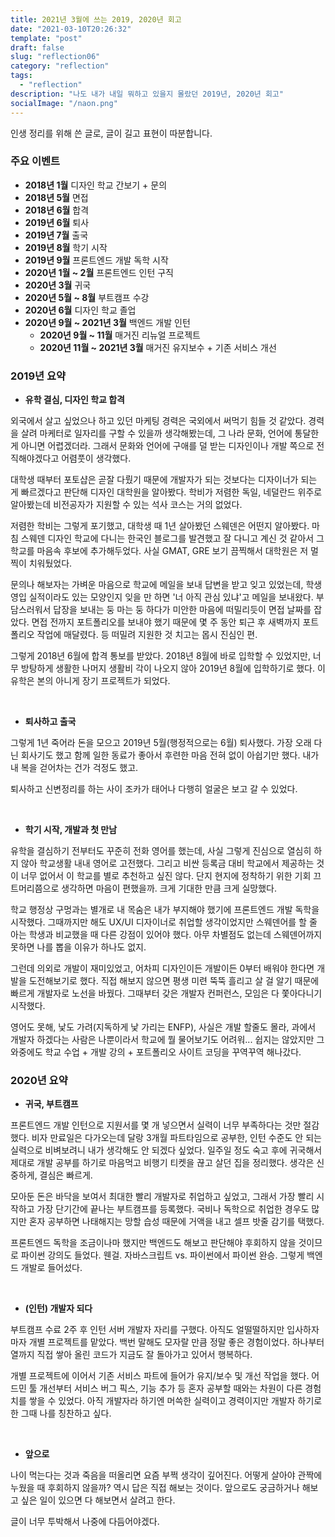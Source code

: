 ```yaml
---
title: 2021년 3월에 쓰는 2019, 2020년 회고
date: "2021-03-10T20:26:32"
template: "post"
draft: false
slug: "reflection06"
category: "reflection"
tags:
  - "reflection"
description: "나도 내가 내일 뭐하고 있을지 몰랐던 2019년, 2020년 회고"
socialImage: "/naon.png"
---
```


인생 정리를 위해 쓴 글로, 글이 길고 표현이 따분합니다.

### 주요 이벤트
- **2018년 1월** 디자인 학교 간보기 + 문의
- **2018년 5월** 면접
- **2018년 6월** 합격
- **2019년 6월** 퇴사
- **2019년 7월** 출국
- **2019년 8월** 학기 시작
- **2019년 9월** 프론트엔드 개발 독학 시작
- **2020년 1월 ~ 2월** 프론트엔드 인턴 구직
- **2020년 3월** 귀국
- **2020년 5월 ~ 8월** 부트캠프 수강
- **2020년 6월** 디자인 학교 졸업
- **2020년 9월 ~ 2021년 3월** 백엔드 개발 인턴
  - **2020년 9월 ~ 11월** 매거진 리뉴얼 프로젝트
  - **2020년 11월 ~ 2021년 3월** 매거진 유지보수 + 기존 서비스 개선

### 2019년 요약
- **유학 결심, 디자인 학교 합격**

외국에서 살고 싶었으나 하고 있던 마케팅 경력은 국외에서 써먹기 힘들 것 같았다. 경력을 살려 마케터로 일자리를 구할 수 있을까 생각해봤는데, 그 나라 문화, 언어에 통달한 게 아니면 어렵겠더라. 그래서 문화와 언어에 구애를 덜 받는 디자인이나 개발 쪽으로 전직해야겠다고 어렴풋이 생각했다.

대학생 때부터 포토샵은 곧잘 다뤘기 때문에 개발자가 되는 것보다는 디자이너가 되는 게 빠르겠다고 판단해 디자인 대학원을 알아봤다. 학비가 저렴한 독일, 네덜란드 위주로 알아봤는데 비전공자가 지원할 수 있는 석사 코스는 거의 없었다.

저렴한 학비는 그렇게 포기했고, 대학생 때 1년 살아봤던 스웨덴은 어떤지 알아봤다. 마침 스웨덴 디자인 학교에 다니는 한국인 블로그를 발견했고 잘 다니고 계신 것 같아서 그 학교를 마음속 후보에 추가해두었다. 사실 GMAT, GRE 보기 끔찍해서 대학원은 저 멀찍이 치워뒀었다.

문의나 해보자는 가벼운 마음으로 학교에 메일을 보내 답변을 받고 잊고 있었는데, 학생 영입 실적이라도 있는 모양인지 잊을 만 하면 '너 아직 관심 있냐'고 메일을 보내왔다. 부담스러워서 답장을 보내는 둥 마는 둥 하다가 미안한 마음에 떠밀리듯이 면접 날짜를 잡았다. 면접 전까지 포트폴리오를 보내야 했기 때문에 몇 주 동안 퇴근 후 새벽까지 포트폴리오 작업에 매달렸다. 등 떠밀려 지원한 것 치고는 몹시 진심인 편.

그렇게 2018년 6월에 합격 통보를 받았다. 2018년 8월에 바로 입학할 수 있었지만, 너무 방탕하게 생활한 나머지 생활비 각이 나오지 않아 2019년 8월에 입학하기로 했다. 이 유학은 본의 아니게 장기 프로젝트가 되었다.

<br>

- **퇴사하고 출국**

그렇게 1년 죽어라 돈을 모으고 2019년 5월(행정적으로는 6월) 퇴사했다. 가장 오래 다닌 회사기도 했고 함께 일한 동료가 좋아서 후련한 마음 전혀 없이 아쉽기만 했다. 내가 내 복을 걷어차는 건가 걱정도 했고.

퇴사하고 신변정리를 하는 사이 조카가 태어나 다행히 얼굴은 보고 갈 수 있었다.

<br>

- **학기 시작, 개발과 첫 만남**

유학을 결심하기 전부터도 꾸준히 전화 영어를 했는데, 사실 그렇게 진심으로 열심히 하지 않아 학교생활 내내 영어로 고전했다. 그리고 비싼 등록금 대비 학교에서 제공하는 것이 너무 없어서 이 학교를 별로 추천하고 싶진 않다. 단지 현지에 정착하기 위한 기회 끄트머리쯤으로 생각하면 마음이 편했을까. 크게 기대한 만큼 크게 실망했다.

학교 행정상 구멍과는 별개로 내 목숨은 내가 부지해야 했기에 프론트엔드 개발 독학을 시작했다. 그때까지만 해도 UX/UI 디자이너로 취업할 생각이었지만 스웨덴어를 할 줄 아는 학생과 비교했을 때 다른 강점이 있어야 했다. 아무 차별점도 없는데 스웨덴어까지 못하면 나를 뽑을 이유가 하나도 없지.

그런데 의외로 개발이 재미있었고, 어차피 디자인이든 개발이든 0부터 배워야 한다면 개발을 도전해보기로 했다. 직접 해보지 않으면 평생 미련 뚝뚝 흘리고 살 걸 알기 때문에 빠르게 개발자로 노선을 바꿨다. 그때부터 갖은 개발자 컨퍼런스, 모임은 다 쫓아다니기 시작했다.

영어도 못해, 낯도 가려(지독하게 낯 가리는 ENFP), 사실은 개발 할줄도 몰라, 과에서 개발자 하겠다는 사람은 나뿐이라서 학교에 뭘 물어보기도 어려워... 쉽지는 않았지만 그 와중에도 학교 수업 + 개발 강의 + 포트폴리오 사이트 코딩을 꾸역꾸역 해나갔다.


### 2020년 요약

- **귀국, 부트캠프**

프론트엔드 개발 인턴으로 지원서를 몇 개 넣으면서 실력이 너무 부족하다는 것만 절감했다. 비자 만료일은 다가오는데 달랑 3개월 파트타임으로 공부한, 인턴 수준도 안 되는 실력으로 비벼보려니 내가 생각해도 안 되겠다 싶었다. 일주일 정도 숙고 후에 귀국해서 제대로 개발 공부를 하기로 마음먹고 비행기 티켓을 끊고 살던 집을 정리했다. 생각은 신중하게, 결심은 빠르게.

모아둔 돈은 바닥을 보여서 최대한 빨리 개발자로 취업하고 싶었고, 그래서 가장 빨리 시작하고 가장 단기간에 끝나는 부트캠프를 등록했다. 국비나 독학으로 취업한 경우도 많지만 혼자 공부하면 나태해지는 망할 습성 때문에 거액을 내고 셀프 밧줄 감기를 택했다.

프론트엔드 독학을 조금이나마 했지만 백엔드도 해보고 판단해야 후회하지 않을 것이므로 파이썬 강의도 들었다. 웬걸. 자바스크립트 vs. 파이썬에서 파이썬 완승. 그렇게 백엔드 개발로 들어섰다.

<br>

- **(인턴) 개발자 되다**

부트캠프 수료 2주 후 인턴 서버 개발자 자리를 구했다. 아직도 얼떨떨하지만 입사하자마자 개별 프로젝트를 맡았다. 백번 말해도 모자랄 만큼 정말 좋은 경험이었다. 하나부터 열까지 직접 쌓아 올린 코드가 지금도 잘 돌아가고 있어서 행복하다.

개별 프로젝트에 이어서 기존 서비스 파트에 들어가 유지/보수 및 개선 작업을 했다. 어드민 툴 개선부터 서비스 버그 픽스, 기능 추가 등 혼자 공부할 때와는 차원이 다른 경험치를 쌓을 수 있었다. 아직 개발자라 하기엔 머쓱한 실력이고 경력이지만 개발자 하기로 한 그때 나를 칭찬하고 싶다.

<br>

- **앞으로**

나이 먹는다는 것과 죽음을 떠올리면 요즘 부쩍 생각이 깊어진다. 어떻게 살아야 관짝에 누웠을 때 후회하지 않을까? 역시 답은 직접 해보는 것이다. 앞으로도 궁금하거나 해보고 싶은 일이 있으면 다 해보면서 살려고 한다.

글이 너무 투박해서 나중에 다듬어야겠다.